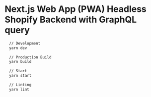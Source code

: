 # Next.js Web App (PWA) Headless Shopify Backend with GraphQL query

```bash
  // Development  
  yarn dev
  
  // Production Build
  yarn build
  
  // Start
  yarn start
  
  // Linting
  yarn lint
  
 ```

